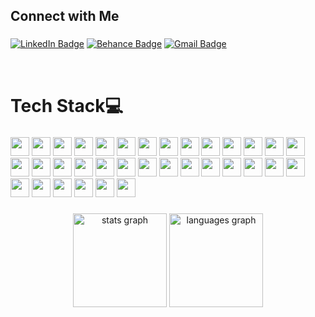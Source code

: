 <h2 align="left">Connect with Me</h2>

###
[![LinkedIn Badge](https://img.shields.io/badge/-LinkedIn-0077B5?style=flat-square&logo=Linkedin&logoColor=white&link=https://www.linkedin.com/in/carl-jemarc-gonzales-a85623278/)](https://www.linkedin.com/in/carl-jemarc-gonzales-a85623278/)
[![Behance Badge](https://img.shields.io/badge/-Behance-1769FF?style=flat-square&logo=Behance&logoColor=white&link=https://www.behance.net/crljmrc)](https://www.behance.net/crljmrc)
[![Gmail Badge](https://img.shields.io/badge/-Gmail-EA4335?style=flat-square&logo=Gmail&logoColor=white&link=mailto:carljemarcgonzales@gmail.com)](mailto:carljemarcgonzales@gmail.com)

<br>
<h1 align="left">Tech Stack💻</h1>

###

<p align="left">
  <img src="https://img.shields.io/badge/CSharp-%23239120?style=for-the-badge&logo=csharp&logoColor=white" height="30" />
  <img src="https://img.shields.io/badge/C++-%2300599C?style=for-the-badge&logo=c%2B%2B&logoColor=white" height="30" />
    <img src="https://img.shields.io/badge/Java-%23ED8B00?style=for-the-badge&logo=java&logoColor=white" height="30" />
  <img src="https://img.shields.io/badge/JavaScript-%23F7DF1E?style=for-the-badge&logo=javascript&logoColor=black" height="30" />
  <img src="https://img.shields.io/badge/HTML5-%23E34F26?style=for-the-badge&logo=html5&logoColor=white" height="30" />
  <img src="https://img.shields.io/badge/CSS3-%231572B6?style=for-the-badge&logo=css3&logoColor=white" height="30" />
  <img src="https://img.shields.io/badge/Kotlin-%237F52FF?style=for-the-badge&logo=kotlin&logoColor=white" height="30" />
<img src="https://img.shields.io/badge/-Dart-0175C2?style=for-the-badge&logo=dart&logoColor=white" height="30"/>
  <img src="https://img.shields.io/badge/.NET-%23512BD4?style=for-the-badge&logo=dotnet&logoColor=white" height="30" />
  <img src="https://img.shields.io/badge/Arduino-%2300979D?style=for-the-badge&logo=arduino&logoColor=white" height="30" />
  <img src="https://img.shields.io/badge/MySQL-%234479A1?style=for-the-badge&logo=mysql&logoColor=white" height="30" />
  <img src="https://img.shields.io/badge/Bootstrap-%23563D7C?style=for-the-badge&logo=bootstrap&logoColor=white" height="30" />
  <img src="https://img.shields.io/badge/WordPress-%23117AC9?style=for-the-badge&logo=wordpress&logoColor=white" height="30" />
  <img src="https://img.shields.io/badge/Figma-%2300C4CC?style=for-the-badge&logo=figma&logoColor=white" height="30" />
  <img src="https://img.shields.io/badge/Canva-%2300C4CC?style=for-the-badge&logo=canva&logoColor=white" height="30" />
  <img src="https://img.shields.io/badge/Photoshop-%2331A8FF?style=for-the-badge&logo=adobephotoshop&logoColor=white" height="30" />
  <img src="https://img.shields.io/badge/Illustrator-%23FF9A00?style=for-the-badge&logo=adobeillustrator&logoColor=white" height="30" />
  <img src="https://img.shields.io/badge/XD-%23FF61F6?style=for-the-badge&logo=adobexd&logoColor=white" height="30" />
  <img src="https://img.shields.io/badge/Android%20Studio-%233DDC84?style=for-the-badge&logo=androidstudio&logoColor=white" height="30" />
  <img src="https://img.shields.io/badge/Behance-%231769FF?style=for-the-badge&logo=behance&logoColor=white" height="30" />
  <img src="https://img.shields.io/badge/Flutter-%2302569B?style=for-the-badge&logo=flutter&logoColor=white" height="30" />
  <img src="https://img.shields.io/badge/MUI-%23007FFF?style=for-the-badge&logo=mui&logoColor=white" height="30" />
  <img src="https://img.shields.io/badge/NuGet-%23004880?style=for-the-badge&logo=nuget&logoColor=white" height="30" />
  <img src="https://img.shields.io/badge/VB.NET-%238C92AC?style=for-the-badge&logo=.net&logoColor=white" height="30" />
    <img src="https://img.shields.io/badge/-Google%20Apps%20Script-4285F4?style=for-the-badge&logo=google&logoColor=white" height="30"/>
  <img src="https://img.shields.io/badge/-Looker%20Studio-4285F4?style=for-the-badge&logo=looker&logoColor=white" height="30"/>
   <img src="https://img.shields.io/badge/-Wix-000000?style=for-the-badge&logo=wix&logoColor=white" height="30"/>
  <img src="https://img.shields.io/badge/Framer-%23000000?style=for-the-badge&logo=framer&logoColor=white" height="30" />
  <img src="https://img.shields.io/badge/Squarespace-%23000000?style=for-the-badge&logo=squarespace&logoColor=white" height="30" />
 <img src="https://img.shields.io/badge/-ClickFunnels-0B1F34?style=for-the-badge&logo=clickup&logoColor=white" height="30"/>
  <img src="https://img.shields.io/badge/Filmora-%2300B712?style=for-the-badge&logo=filmora&logoColor=white" height="30" />
  <img src="https://img.shields.io/badge/CapCut-%23000000?style=for-the-badge&logo=capcut&logoColor=white" height="30" />
   <img src="https://img.shields.io/badge/-Lean%20UX-FF6F00?style=for-the-badge&logo=leanpub&logoColor=white" height="30"/>
  <img src="https://img.shields.io/badge/-Agile%20UX-36C?style=for-the-badge&logo=scrumalliance&logoColor=white" height="30"/>
</p>

###
<div align="center">
  <img src="https://github-readme-stats.vercel.app/api?username=sCeeej&hide_title=false&hide_rank=false&show_icons=true&include_all_commits=true&count_private=true&disable_animations=false&theme=dracula&locale=en&hide_border=false&order=1" height="150" alt="stats graph"  />
  <img src="https://github-readme-stats.vercel.app/api/top-langs?username=sCeeej&locale=en&hide_title=false&layout=compact&card_width=320&langs_count=5&theme=dracula&hide_border=false&order=2" height="150" alt="languages graph"  />
</div>

###
